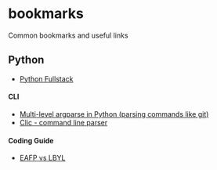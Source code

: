 # bookmarks
Common bookmarks and useful links

## Python
- [Python Fullstack](http://fullstackpython.com)

#### CLI
- [Multi-level argparse in Python (parsing commands like git)](http://chase-seibert.github.io/blog/2014/03/21/python-multilevel-argparse.html)
- [Clic - command line parser](http://click.pocoo.org/5/)

#### Coding Guide
- [EAFP vs LBYL](http://stackoverflow.com/questions/1835756/using-try-vs-if-in-python)

